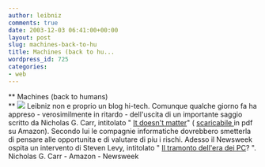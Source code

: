 ```yaml
---
author: leibniz
comments: true
date: 2003-12-03 06:41:00+00:00
layout: post
slug: machines-back-to-hu
title: Machines (back to hu...
wordpress_id: 725
categories:
- web
---
```


 **   Machines (back to humans)   
**  ![](http://www.msnbc.com/news/2070858.jpg) Leibniz non e proprio un blog hi-tech. Comunque qualche giorno fa ha appreso - verosimilmente in ritardo - dell'uscita di un importante saggio scritto da Nicholas G. Carr, intitolato " [ It doesn't matter](http://www.nicholasgcarr.com/articles/matter.html)" ( [ scaricabile ](http://www.amazon.com/exec/obidos/ASIN/B00009MBYN/amazingbooks0b0)in pdf su Amazon). Secondo lui le compagnie informatiche dovrebbero smetterla di pensare alle opportunita e di valutare di piu i rischi. Adesso il Newsweek ospita un intervento di Steven Levy, intitolato " [ Il tramonto dell'era dei PC](http://www.msnbc.com/news/994223.asp)? ".
  Nicholas G. Carr - Amazon - Newsweek
